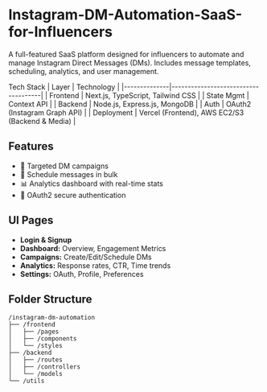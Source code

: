 # Instagram-DM-Automation-SaaS-for-Influencers
A full-featured SaaS platform designed for influencers to automate and manage Instagram Direct Messages (DMs). Includes message templates, scheduling, analytics, and user management.







Tech Stack
| Layer        | Technology                         |
|--------------|-------------------------------------|
| Frontend     | Next.js, TypeScript, Tailwind CSS  |
| State Mgmt   | Context API                         |
| Backend      | Node.js, Express.js, MongoDB       |
| Auth         | OAuth2 (Instagram Graph API)       |
| Deployment   | Vercel (Frontend), AWS EC2/S3 (Backend & Media) |

## Features
- 🎯 Targeted DM campaigns
- 📅 Schedule messages in bulk
- 📊 Analytics dashboard with real-time stats
- 🔐 OAuth2 secure authentication

## UI Pages
- **Login & Signup**
- **Dashboard:** Overview, Engagement Metrics
- **Campaigns:** Create/Edit/Schedule DMs
- **Analytics:** Response rates, CTR, Time trends
- **Settings:** OAuth, Profile, Preferences

## Folder Structure
```
/instagram-dm-automation
├── /frontend
│   ├── /pages
│   ├── /components
│   └── /styles
├── /backend
│   ├── /routes
│   ├── /controllers
│   └── /models
└── /utils
```
